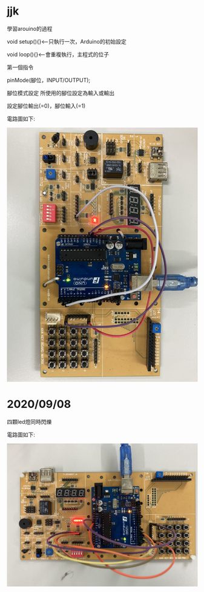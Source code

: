 # jjk
學習arouino的過程</p>
void setup(){}<--只執行一次，Arduino的初始設定 </p>
void loop(){}<--會重複執行，主程式的位子</p>
第一個指令</p>
pinMode(腳位，INPUT/OUTPUT);</p>
腳位模式設定 所使用的腳位設定為輸入或輸出</p>
設定腳位輸出(=0)，腳位輸入(=1)</p>
電路圖如下:</p>
![image](https://github.com/linjiab/jjk/blob/master/F63F541F-FA07-4F6B-992B-57657E60A8B5.jpeg)</p>
# 2020/09/08
四顆led燈同時閃爍 </p>
電路圖如下:</p>
![image](https://github.com/linjiab/jjk/blob/master/3C43C5C3-F08F-446A-87BA-AA9F76CF39A6.jpeg)</p>
